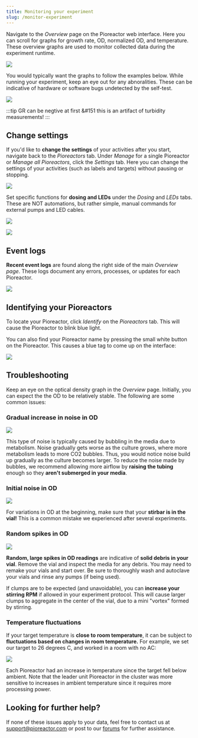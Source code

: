 ```yaml
---
title: Monitoring your experiment
slug: /monitor-experiment
---
```


Navigate to the _Overview_ page on the Pioreactor web interface. Here you can scroll for graphs for growth rate, OD, normalized OD, and temperature. These overview graphs are used to monitor collected data during the experiment runtime. 

![](/img/user-guide/main-screenshot.png)

You would typically want the graphs to follow the examples below. While running your experiment, keep an eye out for any abnoralities. These can be indicative of hardware or software bugs undetected by the self-test. 

![](/img/user-guide/all-four-graphs.png)

:::tip
GR can be negtive at first &#151 this is an artifact of turbidity measurements! 
:::

## Change settings

If you'd like to **change the settings** of your activities after you start, navigate back to the _Pioreactors_ tab. Under _Manage_ for a single Pioreactor or _Manage all Pioreactors_, click the _Settings_ tab. Here you can change the settings of your activities (such as labels and targets) without pausing or stopping. 

![](/img/user-guide/settings.png)

Set specific functions for **dosing and LEDs** under the _Dosing_ and _LEDs_ tabs. These are NOT automations, but rather simple, manual commands for external pumps and LED cables.   

![](/img/user-guide/dosing-settings.png)

![](/img/user-guide/led-settings.png)

## Event logs

**Recent event logs** are found along the right side of the main _Overview page_. These logs document any errors, processes, or updates for each Pioreactor. 

![](/img/user-guide/example-event-logs.png)

## Identifying your Pioreactors

To locate your Pioreactor, click _Identify_ on the _Pioreactors_ tab. This will cause the Pioreactor to blink blue light. 

You can also find your Pioreactor name by pressing the small white button on the Pioreactor. This causes a blue tag to come up on the interface:

![](/img/user-guide/blue-tag.png)

## Troubleshooting 

Keep an eye on the optical density graph in the _Overview_ page. Initially, you can expect the the OD to be relatively stable. The following are some common issues: 

### Gradual increase in noise in OD 

![](/img/user-guide/bubble-noise.png)

This type of noise is typically caused by bubbling in the media due to metabolism. Noise gradually gets worse as the culture grows, where more metabolism leads to more CO2 bubbles. Thus, you would notice noise build up gradually as the culture becomes larger. To reduce the noise made by bubbles, we recommend allowing more airflow by **raising the tubing** enough so they **aren't submerged in your media**.

### Initial noise in OD 

![](/img/user-guide/forgot-stirbar.png)

For variations in OD at the beginning, make sure that your **stirbar is in the vial!** This is a common mistake we experienced after several experiments. 

### Random spikes in OD

![](/img/user-guide/floaty-in-vial.png)

**Random, large spikes in OD readings** are indicative of **solid debris in your vial**. Remove the vial and inspect the media for any debris. You may need to remake your vials and start over. Be sure to thoroughly wash and autoclave your vials and rinse any pumps (if being used). 

If clumps are to be expected (and unavoidable), you can **increase your stirring RPM** if allowed in your experiment protocol. This will cause larger clumps to aggregate in the center of the vial, due to a mini "vortex" formed by stirring. 

### Temperature fluctuations 

If your target temperature is **close to room temperature**, it can be subject to **fluctuations based on changes in room temperature.** For example, we set our target to 26 degrees C, and worked in a room with no AC: 

![](/img/user-guide/warming-room.png)

Each Pioreactor had an increase in temperature since the target fell below ambient. Note that the leader unit Pioreactor in the cluster was more sensitive to increases in ambient temperature since it requires more processing power.

## Looking for further help? 

If none of these issues apply to your data, feel free to contact us at support@pioreactor.com or post to our [forums](forum.pioreactor.com) for further assistance.